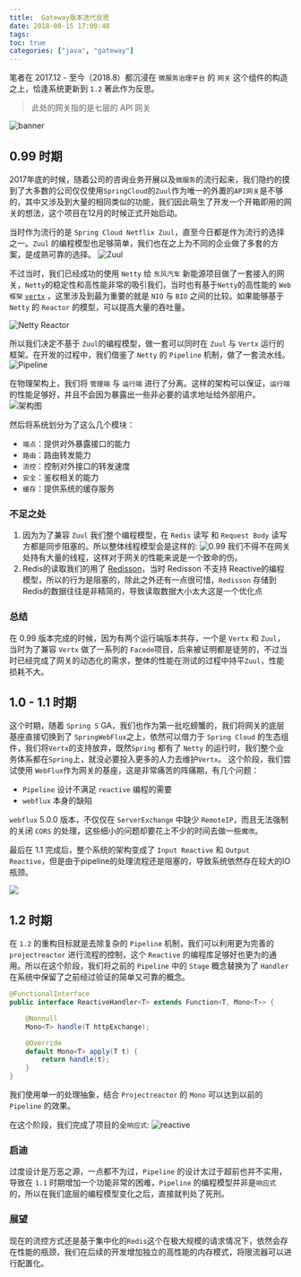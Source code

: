 ```yaml
---
title:  Gateway版本迭代反思
date: 2018-08-15 17:00:48
tags:
toc: true
categories: ["java", "gateway"]
---
```


笔者在 2017.12 - 至今（2018.8）都沉浸在 `微服务治理平台` 的 `网关` 这个组件的构造之上，恰逢系统更新到 `1.2` 著此作为反思。
> 此处的网关指的是七层的 API 网关

![banner](https://s1.ax1x.com/2018/08/15/PRero4.png)

<!--more-->

## 0.99 时期
2017年底的时候，随着公司的咨询业务开展以及`微服务`的流行起来，我们隐约的摸到了大多数的公司仅仅使用`SpringCloud`的`Zuul`作为唯一的外置的`API网关`是不够的，其中又涉及到大量的相同类似的功能，我们因此萌生了开发一个开箱即用的网关的想法，这个项目在12月的时候正式开始启动。

当时作为流行的是 `Spring Cloud Netflix Zuul`，直至今日都是作为流行的选择之一。`Zuul` 的编程模型也足够简单，我们也在之上为不同的企业做了多套的方案，是成熟可靠的选择。
![Zuul](https://s1.ax1x.com/2018/08/15/PReO6P.png)

不过当时，我们已经成功的使用 `Netty` 给 `东风汽车` 新能源项目做了一套接入的网关，`Netty`的稳定性和高性能非常的吸引我们，当时也有基于`Netty`的高性能的  `Web框架` [`vertx`](https://vertx.io/) ，这里涉及到最为重要的就是 `NIO` 与 `BIO` 之间的比较。如果能够基于 `Netty` 的 `Reactor` 的模型，可以提高大量的吞吐量。

![Netty Reactor](https://s1.ax1x.com/2018/08/15/PRuAdU.png)

所以我们决定不基于 `Zuul`的编程模型，做一套可以同时在 `Zuul` 与 `Vertx` 运行的框架。在开发的过程中，我们借鉴了 `Netty` 的 `Pipeline` 机制，做了一套流水线。
![Pipeline](https://s1.ax1x.com/2018/08/15/PRnWVO.png)

在物理架构上，我们将 `管理端` 与 `运行端` 进行了分离。这样的架构可以保证，`运行端` 的性能足够好，并且不会因为暴露出一些非必要的请求地址给外部用户。
![架构图](http://i1.bvimg.com/596754/6a0e6f920fa9177b.png)

然后将系统划分为了这么几个模块：
- `端点`：提供对外暴露接口的能力
- `路由`：路由转发能力
- `流控`：控制对外接口的转发速度
- `安全`：鉴权相关的能力
- `缓存`：提供系统的缓存服务

### 不足之处
1. 因为为了兼容 `Zuul` 我们整个编程模型，在 `Redis` 读写 和 `Request Body` 读写方都是同步阻塞的。所以整体线程模型会是这样的:
    ![0.99](http://i2.bvimg.com/596754/0a69ee94fd3bc281.png)
    我们不得不在网关处持有大量的线程，这样对于网关的性能来说是一个致命的伤。
2. Redis的读取我们的用了 [Redisson](https://github.com/redisson/redisson/)，当时 Redisson 不支持 Reactive的编程模型，所以的行为是阻塞的，除此之外还有一点很可惜，`Redisson` 存储到Redis的数据往往是非精简的，导致读取数据大小太大这是一个优化点

### 总结
在 0.99 版本完成的时候，因为有两个运行端版本共存，一个是 `Vertx` 和 `Zuul`，当时为了兼容 `Vertx` 做了一系列的  `Facede`项目，后来被证明都是徒劳的，不过当时已经完成了网关的动态化的需求，整体的性能在测试的过程中持平`Zuul`，性能损耗不大。

## 1.0 - 1.1 时期
这个时期，随着 `Spring 5` GA，我们也作为第一批吃螃蟹的，我们将网关的底层基座直接切换到了 `SpringWebFlux`之上，依然可以借力于 `Spring Cloud` 的生态组件，我们将`Vertx`的支持放弃，既然`Spring` 都有了 `Netty` 的运行时，我们整个业务体系都在`Spring`上，就没必要投入更多的人力去维护`Vertx`。
这个阶段，我们尝试使用 `WebFlux`作为网关的基座，这是非常痛苦的阵痛期，有几个问题：
- `Pipeline` 设计不满足 `reactive` 编程的需要
- `webflux` 本身的缺陷

`webflux` 5.0.0 版本，不仅仅在 `ServerExchange` 中缺少 `RemoteIP`，而且无法强制的关闭 `CORS` 的处理，这些细小的问题却要花上不少的时间去做一些`魔改`。

最后在 1.1 完成后，整个系统的架构变成了 `Input Reactive` 和 `Output Reactive`，但是由于pipeline的处理流程还是阻塞的，导致系统依然存在较大的IO瓶颈。

![](http://i2.bvimg.com/596754/df1991fdcf2a17e1.png)


## 1.2 时期
在 `1.2` 的重构目标就是去除复杂的 `Pipeline` 机制，我们可以利用更为完善的 `projectreactor` 进行流程的控制，这个 `Reactive` 的编程库足够好也更为的通用。所以在这个阶段，我们将之前的 `Pipeline` 中的 `Stage` 概念替换为了 `Handler` 在系统中保留了之前经过验证的简单又可靠的概念。
```java
@FunctionalInterface
public interface ReactiveHandler<T> extends Function<T, Mono<T>> {

    @Nonnull
    Mono<T> handle(T httpExchange);

    @Override
    default Mono<T> apply(T t) {
        return handle(t);
    }
}
```
我们使用单一的处理抽象，结合 `Projectreactor` 的 `Mono` 可以达到以前的 `Pipeline` 的效果。

在这个阶段，我们完成了项目的全`响应式`:
![reactive](http://i2.bvimg.com/596754/a69f8b261cd3c627.png)

### 启迪
过度设计是万恶之源，一点都不为过，`Pipeline` 的设计太过于超前也并不实用，导致在 `1.1` 时期增加一个功能非常的困难，`Pipeline` 的编程模型并非是`响应式`的，所以在我们底层的编程模型变化之后，直接就判处了死刑。

### 展望
现在的流控方式还是基于集中化的`Redis`这个在极大规模的请求情况下，依然会存在性能的瓶颈，我们在后续的开发增加独立的高性能的内存模式，将限流器可以进行配置化。